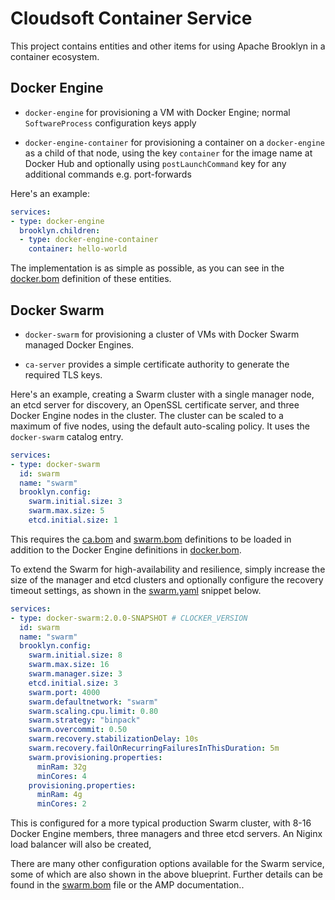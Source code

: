 # Cloudsoft Container Service

This project contains entities and other items for using Apache Brooklyn in a
container ecosystem.

## Docker Engine

*   `docker-engine` for provisioning a VM with Docker Engine; normal
    `SoftwareProcess` configuration keys apply

*   `docker-engine-container` for provisioning a container on a `docker-engine`
     as a child of that node, using the key `container` for the image name at
     Docker Hub and optionally using `postLaunchCommand` key for any additional
     commands e.g. port-forwards

Here's an example:

```YAML
services:
- type: docker-engine
  brooklyn.children:
  - type: docker-engine-container
    container: hello-world
```

The implementation is as simple as possible, as you can see in the
[docker.bom](docker.bom) definition of these entities.

## Docker Swarm

*   `docker-swarm` for provisioning a cluster of VMs with Docker Swarm managed
    Docker Engines.

*   `ca-server` provides a simple certificate authority to generate the
    required TLS keys.

Here's an example, creating a Swarm cluster with a single manager node, an
etcd server for discovery, an OpenSSL certificate server, and three Docker
Engine nodes in the cluster. The cluster can be scaled to a maximum of five
nodes, using the default auto-scaling policy. It uses the `docker-swarm`
catalog entry.

```YAML
services:
- type: docker-swarm
  id: swarm
  name: "swarm"
  brooklyn.config:
    swarm.initial.size: 3
    swarm.max.size: 5
    etcd.initial.size: 1
```

This requires the [ca.bom](ca.bom) and [swarm.bom](swarm.bom) definitions to
be loaded in addition to the Docker Engine definitions in [docker.bom](docker.bom).

To extend the Swarm for high-availability and resilience, simply increase the
size of the manager and etcd clusters and optionally configure the recovery
timeout settings, as shown in the [swarm.yaml](examples/swarm.yaml) snippet
below.

```YAML
services:
- type: docker-swarm:2.0.0-SNAPSHOT # CLOCKER_VERSION
  id: swarm
  name: "swarm"
  brooklyn.config:
    swarm.initial.size: 8
    swarm.max.size: 16
    swarm.manager.size: 3
    etcd.initial.size: 3
    swarm.port: 4000
    swarm.defaultnetwork: "swarm"
    swarm.scaling.cpu.limit: 0.80
    swarm.strategy: "binpack"
    swarm.overcommit: 0.50
    swarm.recovery.stabilizationDelay: 10s
    swarm.recovery.failOnRecurringFailuresInThisDuration: 5m
    swarm.provisioning.properties:
      minRam: 32g
      minCores: 4
    provisioning.properties:
      minRam: 4g
      minCores: 2
```

This is configured for a more typical production Swarm cluster, with 8-16
Docker Engine members, three managers and three etcd servers. An Niginx load
balancer will also be created,

There are many other configuration options available for the Swarm service,
some of which are also shown in the above blueprint. Further details
can be found in the [swarm.bom](swarm.bom) file or the AMP documentation..
